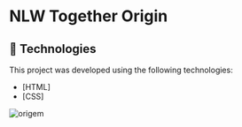 # NLW Together Origin

## 🧪 Technologies

This project was developed using the following technologies:

-   [HTML]
-   [CSS]

![origem](https://user-images.githubusercontent.com/94997593/172251751-14f6e7ab-cdf5-41e4-aeeb-13603aa8a5fa.jpg)
